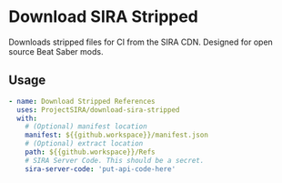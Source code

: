 # Download SIRA Stripped
Downloads stripped files for CI from the SIRA CDN. Designed for open source Beat Saber mods.

## Usage


```yaml
- name: Download Stripped References
  uses: ProjectSIRA/download-sira-stripped
  with:
    # (Optional) manifest location
    manifest: ${{github.workspace}}/manifest.json
    # (Optional) extract location
    path: ${{github.workspace}}/Refs
    # SIRA Server Code. This should be a secret.
    sira-server-code: 'put-api-code-here'
```
